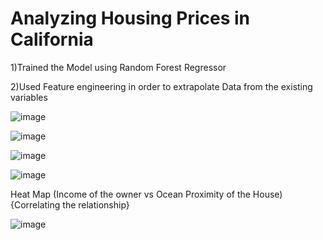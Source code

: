 # Analyzing Housing Prices in California   


1)Trained the Model using Random Forest Regressor

2)Used Feature engineering in order to extrapolate Data from the existing variables

![image](https://user-images.githubusercontent.com/113868226/190938916-51bbf86a-ba02-48e4-bc67-90aed02f962b.png)

![image](https://user-images.githubusercontent.com/113868226/190938950-2f4fa77a-512c-4712-bbdc-01cb1c35f7ba.png)


![image](https://user-images.githubusercontent.com/113868226/190938999-19618262-9ec4-48f9-bc53-a12e9cd30544.png)


![image](https://user-images.githubusercontent.com/113868226/190939022-9034be19-0699-4e4a-ba4c-a475858f8a99.png)


Heat Map (Income of the owner vs Ocean Proximity of the House) {Correlating the relationship}

![image](https://user-images.githubusercontent.com/113868226/190939057-da85ddf8-3dae-4433-9406-3c114dce157d.png)




